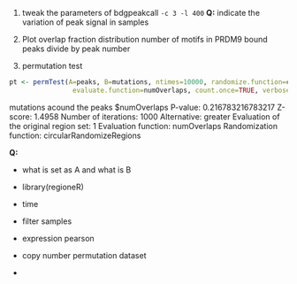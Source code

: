 1. tweak the parameters of bdgpeakcall
`-c 3 -l 400`
**Q:** indicate the variation of peak signal in samples

2.  Plot overlap fraction distribution
number of motifs in PRDM9 bound peaks
divide by peak number

4. permutation test
```r
pt <- permTest(A=peaks, B=mutations, ntimes=10000, randomize.function=circularRandomizeRegions,
                evaluate.function=numOverlaps, count.once=TRUE, verbose=FALSE)
```
mutations acound the peaks 
$numOverlaps
P-value: 0.216783216783217
Z-score: 1.4958
Number of iterations: 1000
Alternative: greater
Evaluation of the original region set: 1
Evaluation function: numOverlaps
Randomization function: circularRandomizeRegions

**Q:**
- what is set as A and what is B
- library(regioneR)
- time


 


- filter samples
- expression pearson
- copy number permutation dataset
- 





<!--stackedit_data:
eyJoaXN0b3J5IjpbMTExMTkyNDk4Myw4NTMwNDE4NDgsLTg5OT
U1MTQ3OCwxODY0MDkxNDQzLC0xMTkyMzk0NTI5LC0xODM1Mjk0
OTc0LDUyMTI1MzAzMywtODk1NzM3MTIyXX0=
-->